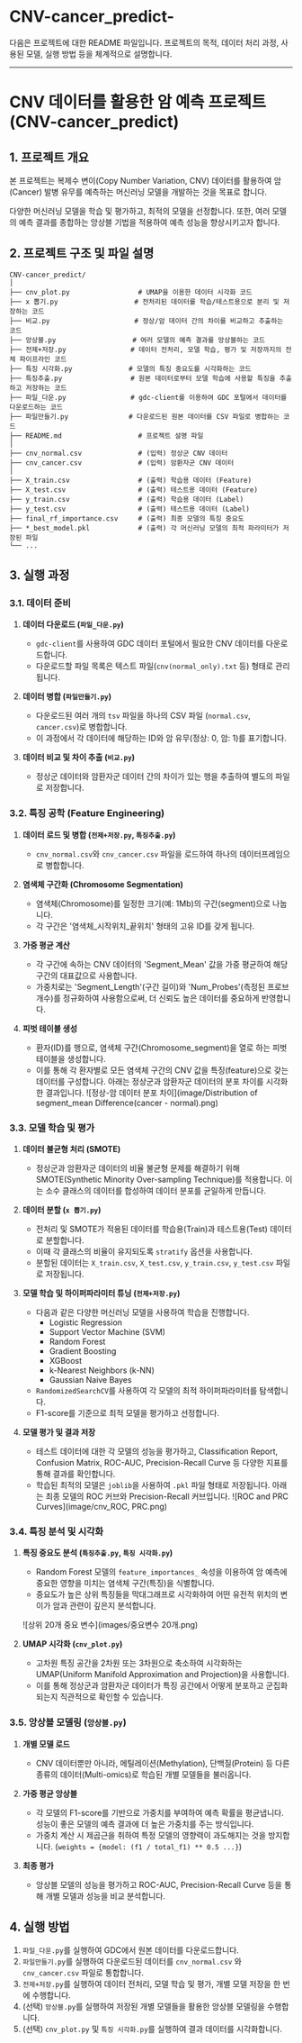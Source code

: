 # CNV-cancer_predict-

다음은 프로젝트에 대한 README 파일입니다. 프로젝트의 목적, 데이터 처리 과정, 사용된 모델, 실행 방법 등을 체계적으로 설명합니다.

---

# CNV 데이터를 활용한 암 예측 프로젝트 (CNV-cancer_predict)

## 1. 프로젝트 개요

본 프로젝트는 복제수 변이(Copy Number Variation, CNV) 데이터를 활용하여 암(Cancer) 발병 유무를 예측하는 머신러닝 모델을 개발하는 것을 목표로 합니다.

다양한 머신러닝 모델을 학습 및 평가하고, 최적의 모델을 선정합니다. 또한, 여러 모델의 예측 결과를 종합하는 앙상블 기법을 적용하여 예측 성능을 향상시키고자 합니다.

## 2. 프로젝트 구조 및 파일 설명

```
CNV-cancer_predict/
│
├── cnv_plot.py                 # UMAP을 이용한 데이터 시각화 코드
├── x 뽑기.py                   # 전처리된 데이터를 학습/테스트용으로 분리 및 저장하는 코드
├── 비교.py                     # 정상/암 데이터 간의 차이를 비교하고 추출하는 코드
├── 앙상블.py                   # 여러 모델의 예측 결과를 앙상블하는 코드
├── 전제+저장.py                # 데이터 전처리, 모델 학습, 평가 및 저장까지의 전체 파이프라인 코드
├── 특징 시각화.py              # 모델의 특징 중요도를 시각화하는 코드
├── 특징추출.py                 # 원본 데이터로부터 모델 학습에 사용할 특징을 추출하고 저장하는 코드
├── 파일_다운.py                # gdc-client를 이용하여 GDC 포털에서 데이터를 다운로드하는 코드
├── 파일만들기.py               # 다운로드된 원본 데이터를 CSV 파일로 병합하는 코드
├── README.md                   # 프로젝트 설명 파일
│
├── cnv_normal.csv              # (입력) 정상군 CNV 데이터
├── cnv_cancer.csv              # (입력) 암환자군 CNV 데이터
│
├── X_train.csv                 # (출력) 학습용 데이터 (Feature)
├── X_test.csv                  # (출력) 테스트용 데이터 (Feature)
├── y_train.csv                 # (출력) 학습용 데이터 (Label)
├── y_test.csv                  # (출력) 테스트용 데이터 (Label)
├── final_rf_importance.csv     # (출력) 최종 모델의 특징 중요도
├── *_best_model.pkl            # (출력) 각 머신러닝 모델의 최적 파라미터가 저장된 파일
└── ...
```

## 3. 실행 과정

### 3.1. 데이터 준비

1.  **데이터 다운로드 (`파일_다운.py`)**
    * `gdc-client`를 사용하여 GDC 데이터 포털에서 필요한 CNV 데이터를 다운로드합니다.
    * 다운로드할 파일 목록은 텍스트 파일(`cnv(normal_only).txt` 등) 형태로 관리됩니다.

2.  **데이터 병합 (`파일만들기.py`)**
    * 다운로드된 여러 개의 `tsv` 파일을 하나의 CSV 파일 (`normal.csv`, `cancer.csv`)로 병합합니다.
    * 이 과정에서 각 데이터에 해당하는 ID와 암 유무(정상: 0, 암: 1)를 표기합니다.

3.  **데이터 비교 및 차이 추출 (`비교.py`)**
    * 정상군 데이터와 암환자군 데이터 간의 차이가 있는 행을 추출하여 별도의 파일로 저장합니다.

### 3.2. 특징 공학 (Feature Engineering)

1.  **데이터 로드 및 병합 (`전제+저장.py`, `특징추출.py`)**
    * `cnv_normal.csv`와 `cnv_cancer.csv` 파일을 로드하여 하나의 데이터프레임으로 병합합니다.

2.  **염색체 구간화 (Chromosome Segmentation)**
    * 염색체(Chromosome)를 일정한 크기(예: 1Mb)의 구간(segment)으로 나눕니다.
    * 각 구간은 '염색체_시작위치_끝위치' 형태의 고유 ID를 갖게 됩니다.

3.  **가중 평균 계산**
    * 각 구간에 속하는 CNV 데이터의 'Segment_Mean' 값을 가중 평균하여 해당 구간의 대표값으로 사용합니다.
    * 가중치로는 'Segment_Length'(구간 길이)와 'Num_Probes'(측정된 프로브 개수)를 정규화하여 사용함으로써, 더 신뢰도 높은 데이터를 중요하게 반영합니다.

4.  **피벗 테이블 생성**
    * 환자(ID)를 행으로, 염색체 구간(Chromosome_segment)을 열로 하는 피벗 테이블을 생성합니다.
    * 이를 통해 각 환자별로 모든 염색체 구간의 CNV 값을 특징(feature)으로 갖는 데이터를 구성합니다.  아래는 정상군과 암환자군 데이터의 분포 차이를 시각화한 결과입니다.
    ![정상-암 데이터 분포 차이](image/Distribution of segment_mean Difference(cancer - normal).png)

### 3.3. 모델 학습 및 평가

1.  **데이터 불균형 처리 (SMOTE)**
    * 정상군과 암환자군 데이터의 비율 불균형 문제를 해결하기 위해 SMOTE(Synthetic Minority Over-sampling Technique)를 적용합니다. 이는 소수 클래스의 데이터를 합성하여 데이터 분포를 균일하게 만듭니다.

2.  **데이터 분할 (`x 뽑기.py`)**
    * 전처리 및 SMOTE가 적용된 데이터를 학습용(Train)과 테스트용(Test) 데이터로 분할합니다.
    * 이때 각 클래스의 비율이 유지되도록 `stratify` 옵션을 사용합니다.
    * 분할된 데이터는 `X_train.csv`, `X_test.csv`, `y_train.csv`, `y_test.csv` 파일로 저장됩니다.

3.  **모델 학습 및 하이퍼파라미터 튜닝 (`전제+저장.py`)**
    * 다음과 같은 다양한 머신러닝 모델을 사용하여 학습을 진행합니다.
        * Logistic Regression
        * Support Vector Machine (SVM)
        * Random Forest
        * Gradient Boosting
        * XGBoost
        * k-Nearest Neighbors (k-NN)
        * Gaussian Naive Bayes
    * `RandomizedSearchCV`를 사용하여 각 모델의 최적 하이퍼파라미터를 탐색합니다.
    * F1-score를 기준으로 최적 모델을 평가하고 선정합니다.

4.  **모델 평가 및 결과 저장**
    * 테스트 데이터에 대한 각 모델의 성능을 평가하고, Classification Report, Confusion Matrix, ROC-AUC, Precision-Recall Curve 등 다양한 지표를 통해 결과를 확인합니다.
    * 학습된 최적의 모델은 `joblib`을 사용하여 `.pkl` 파일 형태로 저장됩니다. 아래는 최종 모델의 ROC 커브와 Precision-Recall 커브입니다.
    ![ROC and PRC Curves](image/cnv_ROC, PRC.png)

### 3.4. 특징 분석 및 시각화

1.  **특징 중요도 분석 (`특징추출.py`, `특징 시각화.py`)**
    * Random Forest 모델의 `feature_importances_` 속성을 이용하여 암 예측에 중요한 영향을 미치는 염색체 구간(특징)을 식별합니다.
    * 중요도가 높은 상위 특징들을 막대그래프로 시각화하여 어떤 유전적 위치의 변이가 암과 관련이 깊은지 분석합니다.

    ![상위 20개 중요 변수](images/중요변수 20개.png)

2.  **UMAP 시각화 (`cnv_plot.py`)**
    * 고차원 특징 공간을 2차원 또는 3차원으로 축소하여 시각화하는 UMAP(Uniform Manifold Approximation and Projection)을 사용합니다.
    * 이를 통해 정상군과 암환자군 데이터가 특징 공간에서 어떻게 분포하고 군집화되는지 직관적으로 확인할 수 있습니다.

### 3.5. 앙상블 모델링 (`앙상블.py`)

1.  **개별 모델 로드**
    * CNV 데이터뿐만 아니라, 메틸레이션(Methylation), 단백질(Protein) 등 다른 종류의 데이터(Multi-omics)로 학습된 개별 모델들을 불러옵니다.

2.  **가중 평균 앙상블**
    * 각 모델의 F1-score를 기반으로 가중치를 부여하여 예측 확률을 평균냅니다. 성능이 좋은 모델의 예측 결과에 더 높은 가중치를 주는 방식입니다.
    * 가중치 계산 시 제곱근을 취하여 특정 모델의 영향력이 과도해지는 것을 방지합니다. (`weights = {model: (f1 / total_f1) ** 0.5 ...}`)

3.  **최종 평가**
    * 앙상블 모델의 성능을 평가하고 ROC-AUC, Precision-Recall Curve 등을 통해 개별 모델과 성능을 비교 분석합니다.

## 4. 실행 방법

1.  `파일_다운.py`를 실행하여 GDC에서 원본 데이터를 다운로드합니다.
2.  `파일만들기.py`를 실행하여 다운로드된 데이터를 `cnv_normal.csv` 와 `cnv_cancer.csv` 파일로 통합합니다.
3.  `전제+저장.py`를 실행하여 데이터 전처리, 모델 학습 및 평가, 개별 모델 저장을 한 번에 수행합니다.
4.  (선택) `앙상블.py`를 실행하여 저장된 개별 모델들을 활용한 앙상블 모델링을 수행합니다.
5.  (선택) `cnv_plot.py` 및 `특징 시각화.py`를 실행하여 결과 데이터를 시각화합니다.